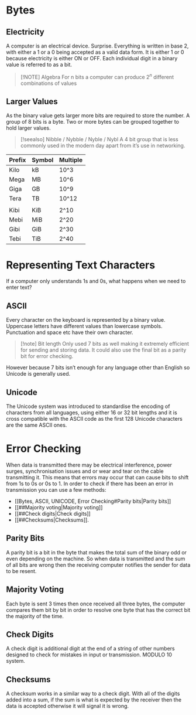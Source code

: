 
# Bytes

## Electricity

A computer is an electrical device. Surprise.
Everything is written in base 2, with either a 1 or a 0 being accepted as a valid data form.
It is either 1 or 0 because electricity is either ON or OFF.
Each individual digit in a binary value is referred to as a bit.

> [!NOTE] Algebra
> For n bits a computer can produce $2^n$ different combinations of values

## Larger Values

As the binary value gets larger more bits are required to store the number. A group of 8 bits is a byte.
Two or more bytes can be grouped together to hold larger values.

> [!seealso] Nibble / Nybble / Nyble / Nybl
> A 4 bit group that is less commonly used in the modern day apart from it’s use in networking.

| Prefix | Symbol | Multiple |
| ------ | ------ | -------- |
| Kilo   | kB     | 10^3     |
| Mega   | MB     | 10^6     |
| Giga   | GB     | 10^9     |
| Tera   | TB     | 10^12    |
|        |        |          |
| Kibi   | KiB    | 2^10     |
| Mebi   | MiB    | 2^20     |
| Gibi   | GiB    | 2^30     |
| Tebi   | TiB    | 2^40         |

# Representing Text Characters

If a computer only understands 1s and 0s, what happens when we need to enter text?

## ASCII
Every character on the keyboard is represented by a binary value. Uppercase letters have different values than lowercase symbols. Punctuation and space etc have their own character.
> [!note] Bit length
> Only used 7 bits as well making it extremely efficient for sending and storing data. It could also use the final bit as a parity bit for error checking.

However because 7 bits isn’t enough for any language other than English so Unicode is generally used.

## Unicode
The Unicode system was introduced to standardise the encoding of characters from all languages, using either 16 or 32 bit lengths and it is cross compatible with the ASCII code as the first 128 Unicode characters are the same ASCII ones.

# Error Checking

When data is transmitted there may be electrical interference, power surges, synchronisation issues and or wear and tear on the cable transmitting it. This means that errors may occur that can cause bits to shift from 1s to 0s or 0s to 1.
In order to check if there has been an error in transmission you can use a few methods:
- [[Bytes, ASCII, UNICODE, Error Checking#Parity bits|Parity bits]]
- [[##Majority voting|Majority voting]]
- [[##Check digits|Check digits]]
- [[##Checksums|Checksums]].

## Parity Bits

A parity bit is a bit in the byte that makes the total sum of the binary odd or even depending on the machine.
So when data is transmitted and the sum of all bits are wrong then the receiving computer notifies the sender for data to be resent.

## Majority Voting

Each byte is sent 3 times then once received all three bytes, the computer compares them bit by bit in order to resolve one byte that has the correct bit the majority of the time.

## Check Digits

A check digit is additional digit at the end of a string of other numbers designed to check for mistakes in input or transmission. MODULO 10 system.

## Checksums

A checksum works in a similar way to a check digit. With all of the digits added into a sum, if the sum is what is expected by the receiver then the data is accepted otherwise it will signal it is wrong.

